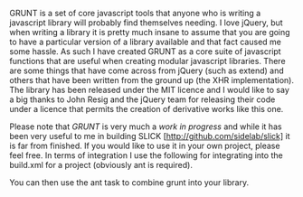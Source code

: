 GRUNT is a set of core javascript tools that anyone who is writing a javascript library will probably find themselves needing.  I love jQuery, but when writing a library it is pretty much insane to assume that you are going to have a particular version of a library available and that fact caused me some hassle.  As such I have created GRUNT as a core suite of javascript functions that are useful when creating modular javascript libraries.  There are some things that have come across from jQuery (such as extend) and others that have been written from the ground up (the XHR implementation).  The library has been released under the MIT licence and I would like to say a big thanks to John Resig and the jQuery team for releasing their code under a licence that permits the creation of derivative works like this one.

Please note that *GRUNT* is very much a _work in progress_ and while it has been very useful to me in building SLICK [http://github.com/sidelab/slick] it is far from finished.  If you would like to use it in your own project, please feel free.  In terms of integration I use the following for integrating into the build.xml for a project (obviously ant is required).

<available property="grunt" file="lib/grunt" />

<target name="grunt-clone" unless="grunt">
	<exec executable="git" outputproperty="git-grunt" >  
		<arg line="clone git://github.com/sidelab/grunt.git lib/grunt"/>  
	</exec>
	<echo message="git clone grunt: ${git-grunt}" />
</target>

<target name="grunt-pull" if="qunit">
	<exec executable="git" outputproperty="git-grunt" dir="lib/grunt" >  
		<arg line="pull origin master"/>  
	</exec> 
	<echo message="git pull grunt: ${git-grunt}" />
</target>

<target name="grunt-build" depends="grunt-clone,grunt-pull">
	<ant dir="lib/grunt" />
</target>

You can then use the <concat> ant task to combine grunt into your library.
